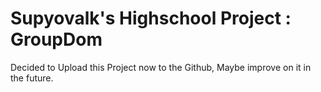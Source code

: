 # Supyovalk's Highschool Project : GroupDom
Decided to Upload this Project now to the Github, Maybe improve on it in the future.
